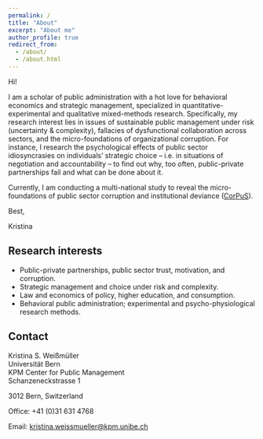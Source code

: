 ```yaml
---
permalink: /
title: "About"
excerpt: "About me"
author_profile: true
redirect_from: 
  - /about/
  - /about.html
---
```


Hi!

I am a scholar of public administration with a hot love for behavioral economics and strategic management, specialized in quantitative-experimental and qualitative mixed-methods research. Specifically, my research interest lies in issues of sustainable public management under risk (uncertainty & complexity), fallacies of dysfunctional collaboration across sectors, and the micro-foundations of organizational corruption. For instance, I research the psychological effects of public sector idiosyncrasies on individuals’ strategic choice – i.e. in situations of negotiation and accountability – to find out why, too often, public-private partnerships fail and what can be done about it.

Currently, I am conducting a multi-national study to reveal the micro-foundations of public sector corruption and institutional deviance (<a href="https://ksweissmueller.github.io/researchprojects/" title="https://ksweissmueller.github.io/researchprojects/" style="text-decoration:underline;" target="_blank" >CorPuS</a>).

Best,

Kristina

 

Research interests
-------------------
* Public-private partnerships, public sector trust, motivation, and corruption.
* Strategic management and choice under risk and complexity.
* Law and economics of policy, higher education, and consumption.
* Behavioral public administration; experimental and psycho-physiological research methods.

 

Contact
--------
Kristina S. Weißmüller <br>
Universität Bern <br>
KPM Center for Public Management <br>
Schanzeneckstrasse 1 <br>

3012 Bern, Switzerland

Office: +41 (0)31 631 4768

Email: <a href="mailto:kristina.weissmueller@kpm.unibe.ch">kristina.weissmueller@kpm.unibe.ch</a>

